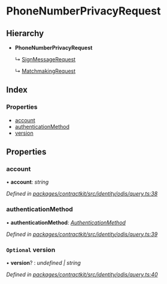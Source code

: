 # PhoneNumberPrivacyRequest

## Hierarchy

* **PhoneNumberPrivacyRequest**

  ↳ [SignMessageRequest]()

  ↳ [MatchmakingRequest]()

## Index

### Properties

* [account]()
* [authenticationMethod]()
* [version]()

## Properties

### account

• **account**: _string_

_Defined in_ [_packages/contractkit/src/identity/odis/query.ts:38_](https://github.com/celo-org/celo-monorepo/blob/master/packages/contractkit/src/identity/odis/query.ts#L38)

### authenticationMethod

• **authenticationMethod**: [_AuthenticationMethod_]()

_Defined in_ [_packages/contractkit/src/identity/odis/query.ts:39_](https://github.com/celo-org/celo-monorepo/blob/master/packages/contractkit/src/identity/odis/query.ts#L39)

### `Optional` version

• **version**? : _undefined \| string_

_Defined in_ [_packages/contractkit/src/identity/odis/query.ts:40_](https://github.com/celo-org/celo-monorepo/blob/master/packages/contractkit/src/identity/odis/query.ts#L40)


